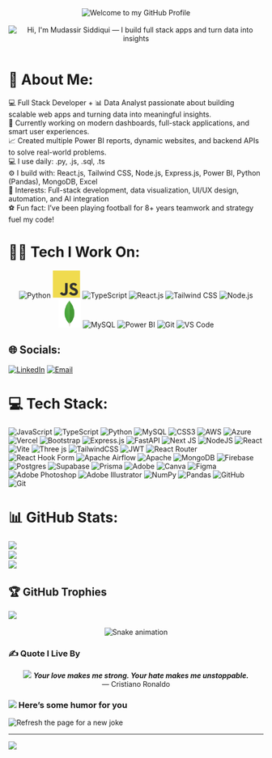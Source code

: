 ﻿<!-- "Hero" Header -->
<div align="center">
  <img src="https://github.com/BrunnerLivio/brunnerlivio/blob/master/images/welcome.png?raw=true" style="max-width: 100%;" alt="Welcome to my GitHub Profile" />
  <br />
  <br />
  <img height="60" alt="Hi, I'm Mudassir Siddiqui — I build full stack apps and turn data into insights" src="https://readme-typing-svg.herokuapp.com?font=Fira+Code&size=22&pause=1000&color=00F79D&center=true&vCenter=true&width=700&lines=Hi%2C+I'm+Mudassir+Siddiqui+%F0%9F%91%8B;Full+Stack+Developer+%26+Data+Analyst;I+love+building+modern+UIs+and+dashboards;Learning+something+new+every+day!" />
  <br />
  <br />
</div>


# 💫 About Me:
💻 Full Stack Developer + 📊 Data Analyst passionate about building scalable web apps and turning data into meaningful insights.<br>🚀 Currently working on modern dashboards, full-stack applications, and smart user experiences.<br>📈 Created multiple Power BI reports, dynamic websites, and backend APIs to solve real-world problems.<br>💻 I use daily: .py, .js, .sql, .ts<br>⚙️ I build with: React.js, Tailwind CSS, Node.js, Express.js, Power BI, Python (Pandas), MongoDB, Excel<br>🎯 Interests: Full-stack development, data visualization, UI/UX design, automation, and AI integration<br>⚽ Fun fact: I’ve been playing football for 8+ years teamwork and strategy fuel my code!


# 🧑‍💻 Tech I Work On:
<p align="center"> <img src="https://www.vectorlogo.zone/logos/python/python-icon.svg" alt="Python" width="55" height="55"/> <img src="https://raw.githubusercontent.com/devicons/devicon/master/icons/javascript/javascript-original.svg" alt="JavaScript" width="55" height="55"/> <img src="https://www.vectorlogo.zone/logos/typescriptlang/typescriptlang-icon.svg" alt="TypeScript" width="55" height="55"/> <img src="https://www.vectorlogo.zone/logos/reactjs/reactjs-icon.svg" alt="React.js" width="55" height="55"/> <img src="https://www.vectorlogo.zone/logos/tailwindcss/tailwindcss-icon.svg" alt="Tailwind CSS" width="55" height="55"/> <img src="https://www.vectorlogo.zone/logos/nodejs/nodejs-icon.svg" alt="Node.js" width="55" height="55"/> <img src="https://raw.githubusercontent.com/devicons/devicon/master/icons/mongodb/mongodb-original.svg" alt="MongoDB" width="45" height="55"/> <img src="https://www.vectorlogo.zone/logos/mysql/mysql-icon.svg" alt="MySQL" width="55" height="55"/> <img src="https://www.vectorlogo.zone/logos/microsoft_powerbi/microsoft_powerbi-icon.svg" alt="Power BI" width="55" height="55"/> <img src="https://www.vectorlogo.zone/logos/git-scm/git-scm-icon.svg" alt="Git" width="55" height="55"/> <img src="https://www.vectorlogo.zone/logos/visualstudio_code/visualstudio_code-icon.svg" alt="VS Code" width="55" height="55"/> </p>


## 🌐 Socials:
[![LinkedIn](https://img.shields.io/badge/LinkedIn-%230077B5.svg?logo=linkedin&logoColor=white)](https://linkedin.com/in/mudassirsidiki)
[![Email](https://img.shields.io/badge/Email-D14836?logo=gmail&logoColor=white)](mailto:mudassirsidiki@gmail.com)


# 💻 Tech Stack:
![JavaScript](https://img.shields.io/badge/javascript-%23323330.svg?style=for-the-badge&logo=javascript&logoColor=%23F7DF1E) ![TypeScript](https://img.shields.io/badge/typescript-%23007ACC.svg?style=for-the-badge&logo=typescript&logoColor=white) ![Python](https://img.shields.io/badge/python-3670A0?style=for-the-badge&logo=python&logoColor=ffdd54) ![MySQL](https://img.shields.io/badge/mysql-4479A1.svg?style=for-the-badge&logo=mysql&logoColor=white) ![CSS3](https://img.shields.io/badge/css3-%231572B6.svg?style=for-the-badge&logo=css3&logoColor=white) ![AWS](https://img.shields.io/badge/AWS-%23FF9900.svg?style=for-the-badge&logo=amazon-aws&logoColor=white) ![Azure](https://img.shields.io/badge/azure-%230072C6.svg?style=for-the-badge&logo=microsoftazure&logoColor=white) ![Vercel](https://img.shields.io/badge/vercel-%23000000.svg?style=for-the-badge&logo=vercel&logoColor=white) ![Bootstrap](https://img.shields.io/badge/bootstrap-%238511FA.svg?style=for-the-badge&logo=bootstrap&logoColor=white) ![Express.js](https://img.shields.io/badge/express.js-%23404d59.svg?style=for-the-badge&logo=express&logoColor=%2361DAFB) ![FastAPI](https://img.shields.io/badge/FastAPI-005571?style=for-the-badge&logo=fastapi) ![Next JS](https://img.shields.io/badge/Next-black?style=for-the-badge&logo=next.js&logoColor=white) ![NodeJS](https://img.shields.io/badge/node.js-6DA55F?style=for-the-badge&logo=node.js&logoColor=white) ![React](https://img.shields.io/badge/react-%2320232a.svg?style=for-the-badge&logo=react&logoColor=%2361DAFB) ![Vite](https://img.shields.io/badge/vite-%23646CFF.svg?style=for-the-badge&logo=vite&logoColor=white) ![Three js](https://img.shields.io/badge/threejs-black?style=for-the-badge&logo=three.js&logoColor=white) ![TailwindCSS](https://img.shields.io/badge/tailwindcss-%2338B2AC.svg?style=for-the-badge&logo=tailwind-css&logoColor=white) ![JWT](https://img.shields.io/badge/JWT-black?style=for-the-badge&logo=JSON%20web%20tokens) ![React Router](https://img.shields.io/badge/React_Router-CA4245?style=for-the-badge&logo=react-router&logoColor=white) ![React Hook Form](https://img.shields.io/badge/React%20Hook%20Form-%23EC5990.svg?style=for-the-badge&logo=reacthookform&logoColor=white) ![Apache Airflow](https://img.shields.io/badge/Apache%20Airflow-017CEE?style=for-the-badge&logo=Apache%20Airflow&logoColor=white) ![Apache](https://img.shields.io/badge/apache-%23D42029.svg?style=for-the-badge&logo=apache&logoColor=white) ![MongoDB](https://img.shields.io/badge/MongoDB-%234ea94b.svg?style=for-the-badge&logo=mongodb&logoColor=white) ![Firebase](https://img.shields.io/badge/firebase-a08021?style=for-the-badge&logo=firebase&logoColor=ffcd34) ![Postgres](https://img.shields.io/badge/postgres-%23316192.svg?style=for-the-badge&logo=postgresql&logoColor=white) ![Supabase](https://img.shields.io/badge/Supabase-3ECF8E?style=for-the-badge&logo=supabase&logoColor=white) ![Prisma](https://img.shields.io/badge/Prisma-3982CE?style=for-the-badge&logo=Prisma&logoColor=white) ![Adobe](https://img.shields.io/badge/adobe-%23FF0000.svg?style=for-the-badge&logo=adobe&logoColor=white) ![Canva](https://img.shields.io/badge/Canva-%2300C4CC.svg?style=for-the-badge&logo=Canva&logoColor=white) ![Figma](https://img.shields.io/badge/figma-%23F24E1E.svg?style=for-the-badge&logo=figma&logoColor=white) ![Adobe Photoshop](https://img.shields.io/badge/adobe%20photoshop-%2331A8FF.svg?style=for-the-badge&logo=adobe%20photoshop&logoColor=white) ![Adobe Illustrator](https://img.shields.io/badge/adobe%20illustrator-%23FF9A00.svg?style=for-the-badge&logo=adobe%20illustrator&logoColor=white) ![NumPy](https://img.shields.io/badge/numpy-%23013243.svg?style=for-the-badge&logo=numpy&logoColor=white) ![Pandas](https://img.shields.io/badge/pandas-%23150458.svg?style=for-the-badge&logo=pandas&logoColor=white) ![GitHub](https://img.shields.io/badge/github-%23121011.svg?style=for-the-badge&logo=github&logoColor=white) ![Git](https://img.shields.io/badge/git-%23F05033.svg?style=for-the-badge&logo=git&logoColor=white)


# 📊 GitHub Stats:
![](https://github-readme-stats.vercel.app/api?username=mudassirsidiki&theme=dark&hide_border=false&include_all_commits=true&count_private=true)<br/>
![](https://nirzak-streak-stats.vercel.app/?user=mudassirsidiki&theme=dark&hide_border=false)<br/>
![](https://github-readme-stats.vercel.app/api/top-langs/?username=mudassirsidiki&theme=dark&hide_border=false&include_all_commits=true&count_private=true&layout=compact)


## 🏆 GitHub Trophies
![](https://github-profile-trophy.vercel.app/?username=mudassirsidiki&theme=radical&no-frame=false&no-bg=false&margin-w=4)


<!-- Snake Game Repo View -->
<div align="center">
  <img src="https://profile-readme-generator.com/assets/snake.svg" alt="Snake animation" />
</div>


### ✍️ Quote I Live By
<p align="center">
  <img src="https://img.icons8.com/ios-filled/50/quote-left.png" width="24" />
  <i><b>Your love makes me strong. Your hate makes me unstoppable.</b></i>
  <br />
  — Cristiano Ronaldo
</p>


### <img src="https://media2.giphy.com/media/UQDSBzfyiBKvgFcSTw/giphy.gif" width="25"/> Here’s some humor for you
<img src="https://readme-jokes.vercel.app/api?theme=tokyonight" alt="Refresh the page for a new joke" width="600" />



---
[![](https://visitcount.itsvg.in/api?id=mudassirsidiki&icon=0&color=0)](https://visitcount.itsvg.in)

<!-- Proudly created with GPRM ( https://gprm.itsvg.in ) -->

<!--
**mudassirsidiki/mudassirsidiki** is a ✨ _special_ ✨ repository because its `README.md` (this file) appears on your GitHub profile.

Here are some ideas to get you started:

- 🔭 I’m currently working on ...
- 🌱 I’m currently learning ...
- 👯 I’m looking to collaborate on ...
- 🤔 I’m looking for help with ...
- 💬 Ask me about ...
- 📫 How to reach me: ...
- 😄 Pronouns: ...
- ⚡ Fun fact: ...
-->
